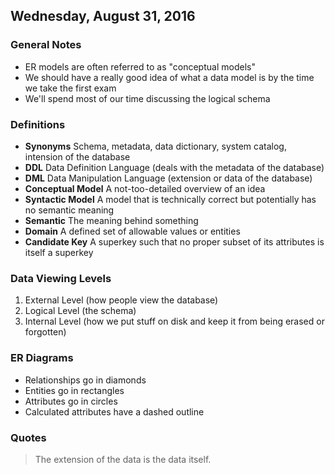 ## Wednesday, August 31, 2016

### General Notes
- ER models are often referred to as "conceptual models"
- We should have a really good idea of what a data model is by the time we take the first exam
- We'll spend most of our time discussing the logical schema

### Definitions
- **Synonyms** Schema, metadata, data dictionary, system catalog, intension of the database
- **DDL** Data Definition Language (deals with the metadata of the database)
- **DML** Data Manipulation Language (extension or data of the database)
- **Conceptual Model** A not-too-detailed overview of an idea
- **Syntactic Model** A model that is technically correct but potentially has no semantic meaning
- **Semantic** The meaning behind something
- **Domain** A defined set of allowable values or entities
- **Candidate Key** A superkey such that no proper subset of its attributes is itself a superkey

### Data Viewing Levels
1. External Level (how people view the database)
1. Logical Level (the schema)
1. Internal Level (how we put stuff on disk and keep it from being erased or forgotten)

### ER Diagrams
- Relationships go in diamonds
- Entities go in rectangles
- Attributes go in circles
- Calculated attributes have a dashed outline

### Quotes
> The extension of the data is the data itself.
